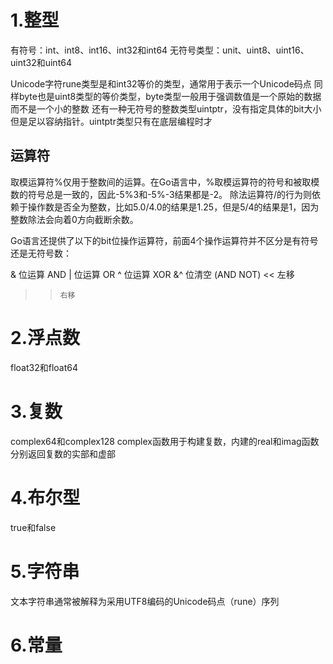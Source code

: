 # 1.整型
有符号：int、int8、int16、int32和int64
无符号类型：unit、uint8、uint16、uint32和uint64

Unicode字符rune类型是和int32等价的类型，通常用于表示一个Unicode码点
同样byte也是uint8类型的等价类型，byte类型一般用于强调数值是一个原始的数据而不是一个小的整数
还有一种无符号的整数类型uintptr，没有指定具体的bit大小但是足以容纳指针。uintptr类型只有在底层编程时才

## 运算符
取模运算符%仅用于整数间的运算。在Go语言中，%取模运算符的符号和被取模数的符号总是一致的，因此-5%3和-5%-3结果都是-2。
除法运算符/的行为则依赖于操作数是否全为整数，比如5.0/4.0的结果是1.25，但是5/4的结果是1，因为整数除法会向着0方向截断余数。

Go语言还提供了以下的bit位操作运算符，前面4个操作运算符并不区分是有符号还是无符号数：

&      位运算 AND
|      位运算 OR
^      位运算 XOR
&^     位清空 (AND NOT)
<<     左移
>>     右移
# 2.浮点数
float32和float64


# 3.复数
complex64和complex128
complex函数用于构建复数，内建的real和imag函数分别返回复数的实部和虚部

# 4.布尔型
true和false

# 5.字符串

文本字符串通常被解释为采用UTF8编码的Unicode码点（rune）序列

# 6.常量